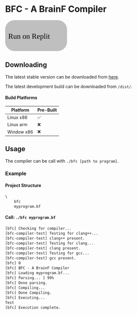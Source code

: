 # BFC - A BrainF Compiler

<a href="https://replit.com/@https12345678/BFC?lite=true#replit/runOnReplit.md"><img src="https://raw.githubusercontent.com/https123456789/BFC/main/github/runOnReplit.svg"></a>

## Downloading

The latest stable version can be downloaded from [here](<>).

The latest development build can be downloaded from `/dist/`.

#### Build Platforms

|Platform|Pre-Built|
|--------|---------|
| Linux x86 | :white_check_mark: |
| Linux arm | :x: |
| Window x86 | :x: |

## Usage

The compiler can be call with `./bfc [path to program]`.

### Example

#### Project Structure

```
\
	bfc
	myprogram.bf
```

#### Call: `./bfc myprogram.bf`

```
[bfc] Checking for compiler...
[bfc-compiler-test] Testing for clang++...
[bfc-compiler-test] clang++ present.
[bfc-compiler-test] Testing for clang...
[bfc-compiler-test] clang present.
[bfc-compiler-test] Testing for gcc...
[bfc-compiler-test] gcc present.
[bfc] 0
[bfc] BFC - A BrainF Compiler
[bfc] Loading myprogram.bf...
[bfc] Parsing... ] 99%
[bfc] Done parsing.
[bfc] Compiling...
[bfc] Done Compiling.
[bfc] Executing...
Test
[bfc] Execution complete.
```
